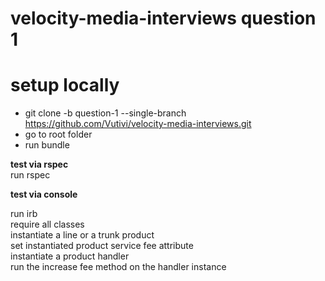 # velocity-media-interviews question 1

# setup locally
* git clone -b question-1 --single-branch https://github.com/Vutivi/velocity-media-interviews.git
* go to root folder
* run bundle

**test via rspec**<br/>
run rspec

**test via console**

run irb<br/>
require all classes<br/>
instantiate a line or a trunk product<br/>
set instantiated product service fee attribute<br/>
instantiate a product handler<br/>
run the increase fee method on the handler instance<br/>
